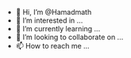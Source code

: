 - 👋 Hi, I’m @Hamadmath
- 👀 I’m interested in ...
- 🌱 I’m currently learning ...
- 💞️ I’m looking to collaborate on ...
- 📫 How to reach me ...

<!---
Hamadmath/Hamadmath is a ✨ special ✨ repository because its `README.md` (this file) appears on your GitHub profile.
You can click the Preview link to take a look at your changes.
--->
